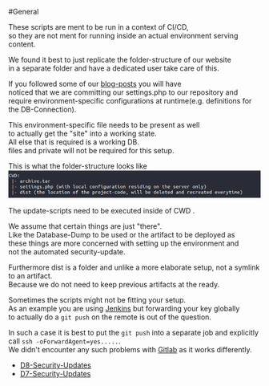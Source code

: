 #General

These scripts are ment to be run in a context of CI/CD, \
so they are not ment for running inside an actual environment serving content.

We found it best to just replicate the folder-structure of our website\
in a separate folder and have a dedicated user take care of this.


If you followed some of our [blog-posts](https://www.1xinternet.de/blog) you will have\
noticed that we are committing our settings.php to our repository and\
require environment-specific configurations at runtime(e.g. definitions for the DB-Connection).

This environment-specific file needs to be present as well\
to actually get the "site" into a working state.\
All else that is required is a working DB.\
files and private will not be required for this setup.

This is what the folder-structure looks like\
![alt txt](folder-structure.png)

The update-scripts need to be executed inside of CWD .

We assume that certain things are just "there".\
Like the Database-Dump to be used or the artifact to be deployed as\
these things are more concerned with setting up the environment and\
not the automated security-update.

Furthermore dist is a folder and unlike a more elaborate setup, not a symlink to an artifact.\
Because we do not need to keep previous artifacts at the ready.

Sometimes the scripts might not be fitting your setup.\
As an example you are using [Jenkins](https://jenkins.io/) but forwarding your key globally\
to actually do a `git push` on the remote is out of the question.

In such a case it is best to put the `git push` into a separate job and explicitly call 
`ssh -oForwardAgent=yes.....`.\
We didn't encounter any such problems with [Gitlab](https://about.gitlab.com/) as it works differently.

* [D8-Security-Updates](D8/securityUpdate.sh)
* [D7-Security-Updates](D7/securityUpdate.sh)